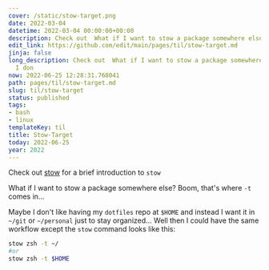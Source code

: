 ```yaml
---
cover: /static/stow-target.png
date: 2022-03-04
datetime: 2022-03-04 00:00:00+00:00
description: Check out  What if I want to stow a package somewhere else? Maybe I don
edit_link: https://github.com/edit/main/pages/til/stow-target.md
jinja: false
long_description: Check out  What if I want to stow a package somewhere else? Maybe
  I don
now: 2022-06-25 12:28:31.768041
path: pages/til/stow-target.md
slug: til/stow-target
status: published
tags:
- bash
- linux
templateKey: til
title: Stow-Target
today: 2022-06-25
year: 2022
---
```


Check out [stow](/stow) for a brief introduction to `stow`

What if I want to stow a package somewhere else?
Boom, that's where `-t` comes in...

Maybe I don't like having my `dotfiles` repo at `$HOME` and instead I want it in `~/git` or `~/personal` just to stay organized...
Well then I could have the same workflow except the `stow` command looks like this:

```bash
stow zsh -t ~/
#or
stow zsh -t $HOME
```